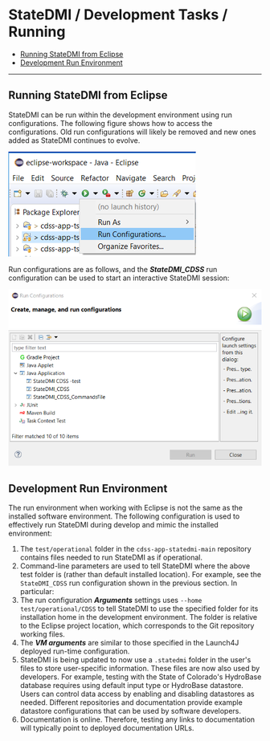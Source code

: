 # StateDMI / Development Tasks / Running #

*   [Running StateDMI from Eclipse](#running-statedmi-from-eclipse)
*   [Development Run Environment](#development-run-environment)

----------------

## Running StateDMI from Eclipse ##

StateDMI can be run within the development environment using run configurations.
The following figure shows how to access the configurations.
Old run configurations will likely be removed and new ones added as StateDMI continues to evolve.

![run configurations](images/running-configurations-1.png)

Run configurations are as follows, and the ***StateDMI_CDSS*** run configuration can be used to start an interactive StateDMI session:

![run configurations](images/running-configurations-2.png)

## Development Run Environment ##

The run environment when working with Eclipse is not the same as the installed software environment.
The following configuration is used to effectively run StateDMI during develop and mimic the installed environment:

1.  The `test/operational` folder in the `cdss-app-statedmi-main` repository contains files needed to run StateDMI as if operational.
2.  Command-line parameters are used to tell StateDMI where the above test folder is (rather than default installed location).
    For example, see the `StateDMI_CDSS` run configuration shown in the previous section.  In particular:
   1.  The run configuration ***Arguments*** settings uses `--home test/operational/CDSS` to tell
       StateDMI to use the specified folder for its installation home in the development environment.
       The folder is relative to the Eclipse project location,
       which corresponds to the Git repository working files.
   2.  The ***VM arguments*** are similar to those specified in the Launch4J deployed run-time configuration.
3.  StateDMI is being updated to now use a `.statedmi` folder in the user's files to store user-specific information.
    These files are now also used by developers.
    For example, testing with the State of Colorado's HydroBase database requires using default input type or HydroBase datastore.
    Users can control data access by enabling and disabling datastores as needed.
    Different repositories and documentation provide example datastore configurations that can be used by software developers.
4.  Documentation is online.
    Therefore, testing any links to documentation will typically point to deployed documentation URLs.
